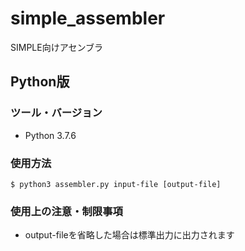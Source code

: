 # simple_assembler
SIMPLE向けアセンブラ

## Python版
### ツール・バージョン
- Python 3.7.6
### 使用方法
```
$ python3 assembler.py input-file [output-file]
```
### 使用上の注意・制限事項
- output-fileを省略した場合は標準出力に出力されます
